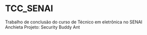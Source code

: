 # TCC_SENAI
Trabalho de conclusão do curso de Técnico em eletrônica no SENAI Anchieta
Projeto: Security Buddy Ant
